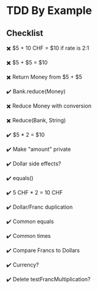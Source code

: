 # TDD By Example

## Checklist

✖️ $5 + 10 CHF = $10 if rate is 2:1

✖️ $5 + $5 = $10

✖️ Return Money from $5 + $5

✔️ Bank.reduce(Money)

✖️ Reduce Money with conversion

✖️ Reduce(Bank, String)

✔️ $5 \* 2 = $10

✔️ Make "amount" private

✔️ Dollar side effects?

✔️ equals()

✔️ 5 CHF \* 2 = 10 CHF

✔️ Dollar/Franc duplication

✔️ Common equals

✔️ Common times

✔️ Compare Francs to Dollars

✔️ Currency?

✔️ Delete testFrancMultiplication?
